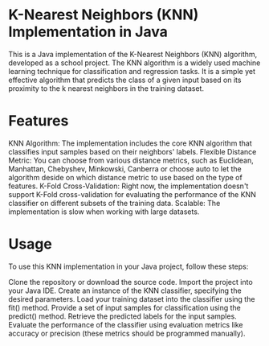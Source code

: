 # K-Nearest Neighbors (KNN) Implementation in Java
This is a Java implementation of the K-Nearest Neighbors (KNN) algorithm, developed as a school project. The KNN algorithm is a widely used machine learning technique for classification and regression tasks. It is a simple yet effective algorithm that predicts the class of a given input based on its proximity to the k nearest neighbors in the training dataset.

# Features
KNN Algorithm: The implementation includes the core KNN algorithm that classifies input samples based on their neighbors' labels.
Flexible Distance Metric: You can choose from various distance metrics, such as Euclidean, Manhattan, Chebyshev, Minkowski, Canberra or choose auto to let the algorithm deside on which distance metric to use based on the type of features.
K-Fold Cross-Validation: Right now, the implementation doesn't support K-Fold cross-validation for evaluating the performance of the KNN classifier on different subsets of the training data.
Scalable: The implementation is slow when working with large datasets.

# Usage
To use this KNN implementation in your Java project, follow these steps:

Clone the repository or download the source code.
Import the project into your Java IDE.
Create an instance of the KNN classifier, specifying the desired parameters.
Load your training dataset into the classifier using the fit() method.
Provide a set of input samples for classification using the predict() method.
Retrieve the predicted labels for the input samples.
Evaluate the performance of the classifier using evaluation metrics like accuracy or precision (these metrics should be programmed manually).
